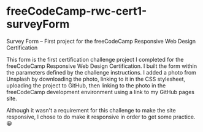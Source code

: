 # freeCodeCamp-rwc-cert1-surveyForm
Survey Form – First project for the freeCodeCamp Responsive Web Design Certification

This form is the first certification challenge project I completed for the freeCodeCamp Responsive Web Design Certification. I built the form within the parameters defined by the challenge instructions. I added a photo from Unsplash by downloading the photo, linking to it in the CSS stylesheet, uploading the project to GitHub, then linking to the photo in the freeCodeCamp development environment using a link to my GitHub pages site.

Although it wasn't a requirement for this challenge to make the site responsive, I chose to do make it responsive in order to get some practice. 😀
